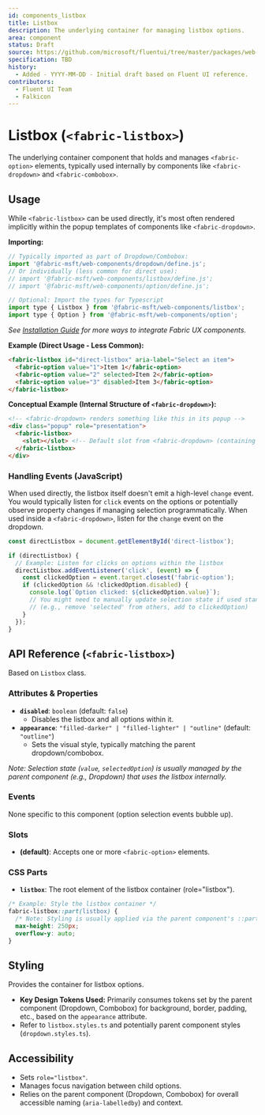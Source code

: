 ```yaml
---
id: components_listbox
title: Listbox
description: The underlying container for managing listbox options.
area: component
status: Draft
source: https://github.com/microsoft/fluentui/tree/master/packages/web-components/src/listbox
specification: TBD
history:
  - Added - YYYY-MM-DD - Initial draft based on Fluent UI reference.
contributors:
  - Fluent UI Team
  - Falkicon
---
```


# Listbox (`<fabric-listbox>`)

The underlying container component that holds and manages `<fabric-option>` elements, typically used internally by components like `<fabric-dropdown>` and `<fabric-combobox>`.

## Usage

While `<fabric-listbox>` can be used directly, it's most often rendered implicitly within the popup templates of components like `<fabric-dropdown>`.

**Importing:**

```javascript
// Typically imported as part of Dropdown/Combobox:
import '@fabric-msft/web-components/dropdown/define.js';
// Or individually (less common for direct use):
// import '@fabric-msft/web-components/listbox/define.js';
// import '@fabric-msft/web-components/option/define.js';

// Optional: Import the types for Typescript
import type { Listbox } from '@fabric-msft/web-components/listbox';
import type { Option } from '@fabric-msft/web-components/option';
```

*See [Installation Guide](../../guides/installation.md) for more ways to integrate Fabric UX components.*

**Example (Direct Usage - Less Common):**

```html
<fabric-listbox id="direct-listbox" aria-label="Select an item">
  <fabric-option value="1">Item 1</fabric-option>
  <fabric-option value="2" selected>Item 2</fabric-option>
  <fabric-option value="3" disabled>Item 3</fabric-option>
</fabric-listbox>
```

**Conceptual Example (Internal Structure of `<fabric-dropdown>`):**

```html
<!-- <fabric-dropdown> renders something like this in its popup -->
<div class="popup" role="presentation">
  <fabric-listbox>
    <slot></slot> <!-- Default slot from <fabric-dropdown> (containing options) goes here -->
  </fabric-listbox>
</div>
```

### Handling Events (JavaScript)

When used directly, the listbox itself doesn't emit a high-level `change` event. You would typically listen for `click` events on the options or potentially observe property changes if managing selection programmatically. When used inside a `<fabric-dropdown>`, listen for the `change` event on the dropdown.

```javascript
const directListbox = document.getElementById('direct-listbox');

if (directListbox) {
  // Example: Listen for clicks on options within the listbox
  directListbox.addEventListener('click', (event) => {
    const clickedOption = event.target.closest('fabric-option');
    if (clickedOption && !clickedOption.disabled) {
      console.log(`Option clicked: ${clickedOption.value}`);
      // You might need to manually update selection state if used standalone
      // (e.g., remove 'selected' from others, add to clickedOption)
    }
  });
}
```

## API Reference (`<fabric-listbox>`)

Based on `Listbox` class.

### Attributes & Properties

*   **`disabled`**: `boolean` (default: `false`)
    *   Disables the listbox and all options within it.
*   **`appearance`**: `"filled-darker" | "filled-lighter" | "outline"` (default: `"outline"`)
    *   Sets the visual style, typically matching the parent dropdown/combobox.

*Note: Selection state (`value`, `selectedOption`) is usually managed by the parent component (e.g., Dropdown) that uses the listbox internally.*

### Events

None specific to this component (option selection events bubble up).

### Slots

*   **(default)**: Accepts one or more `<fabric-option>` elements.

### CSS Parts

*   **`listbox`**: The root element of the listbox container (role="listbox").

```css
/* Example: Style the listbox container */
fabric-listbox::part(listbox) {
  /* Note: Styling is usually applied via the parent component's ::part(listbox) */
  max-height: 250px;
  overflow-y: auto;
}
```

## Styling

Provides the container for listbox options.

*   **Key Design Tokens Used:** Primarily consumes tokens set by the parent component (Dropdown, Combobox) for background, border, padding, etc., based on the `appearance` attribute.
*   Refer to `listbox.styles.ts` and potentially parent component styles (`dropdown.styles.ts`).

## Accessibility

*   Sets `role="listbox"`.
*   Manages focus navigation between child options.
*   Relies on the parent component (Dropdown, Combobox) for overall accessible naming (`aria-labelledby`) and context. 